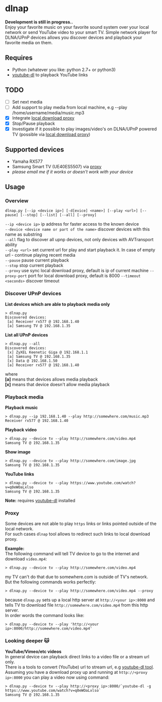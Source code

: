 # dlnap
**Development is still in progress..**  
Enjoy your favorite music on your favorite sound system over your local network or send YouTube video to your smart TV.
Simple network player for DLNA/UPnP devices allows you discover devices and playback your favorite media on them.

## Requires
 * Python (whatever you like: python 2.7+ or python3)
 * [youtube-dl](https://github.com/rg3/youtube-dl) to playback YouTube links
 
## TODO
- [ ] Set next media
- [ ] Add support to play media from local machine, e.g --play /home/username/media/music.mp3
- [x] Integrate [local download proxy](https://github.com/cherezov/red)
- [x] Stop/Pause playback
- [x] Investigate if it possible to play images/video's on DLNA/UPnP powered TV (possible via [local download proxy](https://github.com/cherezov/red))
 
## Supported devices
 * Yamaha RX577
 * Samsung Smart TV (UE40ES5507) via [proxy](https://github.com/cherezov/red)
 * _please email me if it works or doesn't work with your device_
 
## Usage
### Overview
```
dlnap.py [--ip <device ip>] [-d[evice] <name>] [--play <url>] [--pause] [--stop] [--list] [--all] [--proxy]
```
```--ip <device ip>```  ip address for faster access to the known device  
```--device <device name or part of the name>``` discover devices with this name as substring  
```--all``` flag to discover all upnp devices, not only devices with AVTransport ability  
```--play <url>``` set current url for play and start playback it. In case of empty url - continue playing recent media  
```--pause``` pause current playback  
```--stop``` stop current playback  
```--proxy``` use sync local download proxy, default is ip of current machine
```--proxy-port``` port for local download proxy, default is 8000
```--timeout <seconds>``` discover timeout  

### Discover UPnP devices
**List devices which are able to playback media only**
```
> dlnap.py
Discovered devices:
 [a] Receiver rx577 @ 192.168.1.40
 [a] Samsung TV @ 192.168.1.35
```

**List all UPnP devices**
```
> dlnap.py --all
Discovered devices:
 [x] ZyXEL Keenetic Giga @ 192.168.1.1
 [a] Samsung TV @ 192.168.1.35
 [x] Data @ 192.168.1.50
 [a] Receiver rx577 @ 192.168.1.40
```  
where  
**[a]** means that devices allows media playback  
**[x]** means that device doesn't allow media playback  


### Playback media
**Playback music**
```
> dlnap.py --ip 192.168.1.40 --play http://somewhere.com/music.mp3
Receiver rx577 @ 192.168.1.40
```  
**Playback video**
```
> dlnap.py --device tv --play http://somewhere.com/video.mp4
Samsung TV @ 192.168.1.35
```
**Show image**
```
> dlnap.py --device tv --play http://somewhere.com/image.jpg
Samsung TV @ 192.168.1.35
```
**YouTube links**
```
> dlnap.py --device tv --play https://www.youtube.com/watch?v=q0eWOaLxlso
Samsung TV @ 192.168.1.35
```
**Note:** requires [youtube-dl](https://github.com/rg3/youtube-dl) installed

### Proxy
Some devices are not able to play ```https``` links or links pointed outside of the local network.  
For such cases ```dlnap``` tool allows to redirect such links to local download proxy.  

__Example:__  
The following command will tell TV device to go to the internet and download ```video.mp4```:  
```
> dlnap.py --device tv --play http://somewhere.com/video.mp4
```
my TV can't do that due to somewhere.com is outside of TV's network.  
But the following commands works perfectly:  
```
> dlnap.py --device tv --play http://somewhere.com/video.mp4 --proxy
```
because ```dlnap.py``` sets up a local http server at ```http://<your ip>:8000``` and tells TV to download file ```http://somewhere.com/video.mp4``` from this http server.  
In order words the command looks like:  
```
> dlnap.py --device tv --play 'http://<your ip>:8000/http://somewhere.com/video.mp4'
```

### Looking deeper :cat:
**YouTube/Vimeo/etc videos**  
In general device can playback direct links to a video file or a stream url only.  
There is a tools to convert (YouTube) url to stream url, e.g [youtube-dl tool](https://github.com/rg3/youtube-dl).  
Assuming you have a download proxy up and running at ```http://<proxy ip>:8000``` you can play a video now using command:  
```
> dlnap.py --device tv --play http://<proxy ip>:8000/`youtube-dl -g https://www.youtube.com/watch?v=q0eWOaLxlso`
Samsung TV @ 192.168.1.35
```
